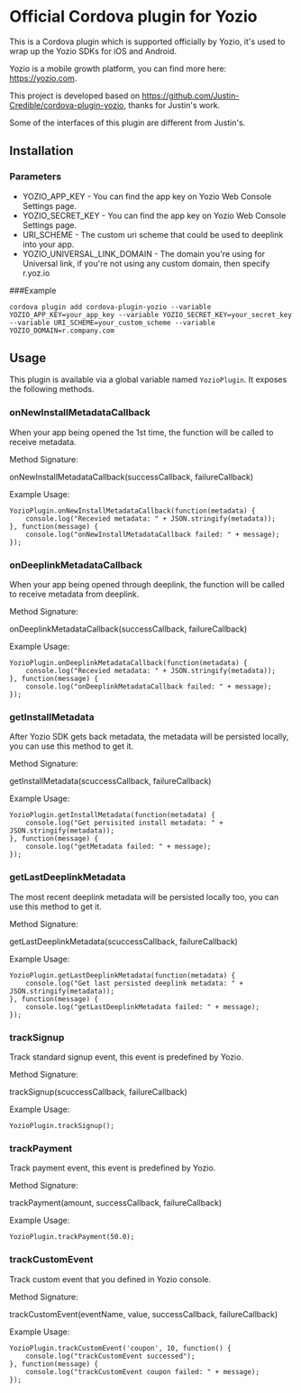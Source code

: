 # Official Cordova plugin for Yozio

This is a Cordova plugin which is supported officially by Yozio, it's used to wrap up the Yozio SDKs for iOS and Android. 

Yozio is a mobile growth platform, you can find more here: <https://yozio.com>.

This project is developed based on <https://github.com/Justin-Credible/cordova-plugin-yozio>, thanks for Justin's work.

Some of the interfaces of this plugin are different from Justin's.

## Installation

### Parameters

* YOZIO_APP_KEY - You can find the app key on Yozio Web Console Settings page. 
* YOZIO_SECRET_KEY - You can find the app key on Yozio Web Console Settings page. 
* URI_SCHEME - The custom uri scheme that could be used to deeplink into your app.
* YOZIO_UNIVERSAL_LINK_DOMAIN - The domain you're using for Universal link, if you're not using any custom domain, then specify r.yoz.io

###Example

    cordova plugin add cordova-plugin-yozio --variable YOZIO_APP_KEY=your_app_key --variable YOZIO_SECRET_KEY=your_secret_key --variable URI_SCHEME=your_custom_scheme --variable YOZIO_DOMAIN=r.company.com
   
## Usage

This plugin is available via a global variable named `YozioPlugin`. It exposes the following methods.

### onNewInstallMetadataCallback

When your app being opened the 1st time, the function will be called to receive metadata.

Method Signature:

onNewInstallMetadataCallback(successCallback, failureCallback)

Example Usage:

    YozioPlugin.onNewInstallMetadataCallback(function(metadata) {
        console.log("Recevied metadata: " + JSON.stringify(metadata));
    }, function(message) {
        console.log("onNewInstallMetadataCallback failed: " + message);
    });

### onDeeplinkMetadataCallback

When your app being opened through deeplink, the function will be called to receive metadata from deeplink.

Method Signature:

  onDeeplinkMetadataCallback(successCallback, failureCallback)
 
Example Usage:

    YozioPlugin.onDeeplinkMetadataCallback(function(metadata) {
        console.log("Recevied metadata: " + JSON.stringify(metadata));
    }, function(message) {
        console.log("onDeeplinkMetadataCallback failed: " + message);
    });

### getInstallMetadata

After Yozio SDK gets back metadata, the metadata will be persisted locally, you can use this method to get it.

Method Signature:

  getInstallMetadata(scuccessCallback, failureCallback)

Example Usage:

    YozioPlugin.getInstallMetadata(function(metadata) {
        console.log("Get persisited install metadata: " + JSON.stringify(metadata));
    }, function(message) {
        console.log("getMetadata failed: " + message);
    });

### getLastDeeplinkMetadata

The most recent deeplink metadata will be persisted locally too, you can use this method to get it.

Method Signature:

  getLastDeeplinkMetadata(scuccessCallback, failureCallback)
  
Example Usage:
   
    YozioPlugin.getLastDeeplinkMetadata(function(metadata) {
        console.log("Get last persisted deeplink metadata: " + JSON.stringify(metadata));
    }, function(message) {
        console.log("getLastDeeplinkMetadata failed: " + message);
    });

### trackSignup

Track standard signup event, this event is predefined by Yozio.

Method Signature:

  trackSignup(scuccessCallback, failureCallback)
  
Example Usage:

    YozioPlugin.trackSignup();

### trackPayment

Track payment event, this event is predefined by Yozio.

Method Signature:

  trackPayment(amount, successCallback, failureCallback)
  
Example Usage:
   
    YozioPlugin.trackPayment(50.0);

### trackCustomEvent

Track custom event that you defined in Yozio console.

Method Signature:

  trackCustomEvent(eventName, value, successCallback, failureCallback)

Example Usage:
   
    YozioPlugin.trackCustomEvent('coupon', 10, function() {
        console.log("trackCustomEvent successed");
    }, function(message) {
        console.log("trackCustomEvent coupon failed: " + message);
    });




